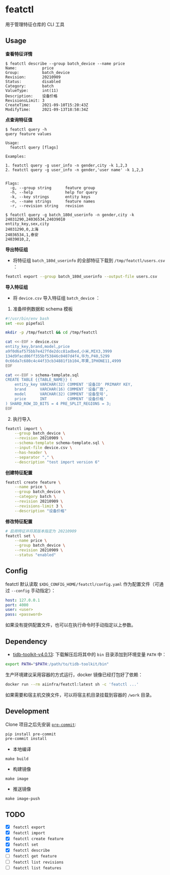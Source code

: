 # featctl

用于管理特征仓库的 CLI 工具

## Usage

**查看特征详情**
```
$ featctl describe --group batch_device --name price
Name:           price
Group:          batch_device
Revision:       20210909
Status:         disabled
Category:       batch
ValueType:      int(11)
Description:    设备价格
RevisionsLimit: 3
CreateTime:     2021-09-10T15:20:43Z
ModifyTime:     2021-09-13T18:58:34Z
```

**点查询特征值**

```
$ featctl query -h
query feature values

Usage:
  featctl query [flags]

Examples:

1. featctl query -g user_info -n gender,city -k 1,2,3 
2. featctl query -g user_info -n gender,'user name' -k 1,2,3 


Flags:
  -g, --group string      feature group
  -h, --help              help for query
  -k, --key strings       entity keys
  -n, --name strings      feature names
  -r, --revision string   revision

$ featctl query -g batch_180d_userinfo -n gender,city -k 24031290,24036534,24039010 
entity_key,sex,city
24031290,0,上海
24036534,1,泰安
24039010,2,
```

**导出特征组**

- 将特征组 `batch_180d_userinfo` 的全部特征下载到 `/tmp/featctl/users.csv` ：

```sh
featctl export --group batch_180d_userinfo --output-file users.csv
```

**导入特征组**

- 将 `device.csv` 导入特征组 `batch_device` ：

1. 准备样例数据和 schema 模板
```sh
#!/usr/bin/env bash
set -euo pipefail

mkdir -p /tmp/featctl && cd /tmp/featctl

cat <<-EOF > device.csv
entity_key,brand,model,price
a9f0d6af575bb7e427fde2dcc81adbed,小米,MIX3,3999
134d9facd06ff355bf53846c0407d4f4,华为,P40,5299
0c66da7c680c4c44f33cb34881f1b104,苹果,IPHONE11,4999
EOF

cat <<-EOF > schema-template.sql
CREATE TABLE {{TABLE_NAME}} (
    entity_key VARCHAR(32) COMMENT '设备ID' PRIMARY KEY,
    brand      VARCHAR(16) COMMENT '设备厂商',
    model      VARCHAR(32) COMMENT '设备型号',
    price      INT         COMMENT '设备价格'
) SHARD_ROW_ID_BITS = 4 PRE_SPLIT_REGIONS = 3;
EOF
```

2. 执行导入
```sh
featctl import \
    --group batch_device \
    --revision 20210909 \
    --schema-template schema-template.sql \
    --input-file device.csv \
    --has-header \
    --separator "," \
    --description "test import version 6"
```

**创建特征配置**
```sh
featctl create feature \
    --name price \
    --group batch_device \
    --category batch \
    --revision 20210909 \
    --revisions-limit 3 \
    --description "设备价格"
```

**修改特征配置**
```sh
# 启用特征并将其版本指定为 20210909
featctl set \
    --name price \
    --group batch_device \
    --revision 20210909 \
    --status "enabled"
```

## Config

featctl 默认读取 `$XDG_CONFIG_HOME/featctl/config.yaml` 作为配置文件（可通过 `--config` 手动指定）：

```yaml
host: 127.0.0.1
port: 4000
user: <user>
pass: <password>
```

如果没有提供配置文件，也可以在执行命令时手动指定以上参数。

## Dependency

- [tidb-toolkit-v4.0.13](https://download.pingcap.org/tidb-toolkit-v4.0.13-linux-amd64.tar.gz):
下载解压后将其中的 `bin` 目录添加到环境变量 `PATH` 中：

```sh
export PATH="$PATH:/path/to/tidb-toolkit/bin"
```

生产环境建议采用容器的方式运行，docker 镜像已经打包好了依赖：

```sh
docker run --rm aiinfra/featctl:latest sh -c 'featctl ...'
```

如果需要和宿主机交换文件，可以将宿主机目录挂载到容器的 `/work` 目录。

## Development

Clone 项目之后先安装 [`pre-commit`](https://pre-commit.com/):

```sh
pip install pre-commit
pre-commit install
```

- 本地编译

```
make build
```

- 构建镜像

```
make image
```

- 推送镜像

```
make image-push
```

## TODO

- [x] `featctl export`
- [x] `featctl import`
- [x] `featctl create feature`
- [x] `featctl set`
- [x] `featctl describe`
- [ ] `featctl get feature`
- [ ] `featctl list revisions`
- [ ] `featctl list features`
